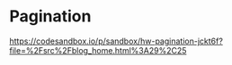 # Pagination

https://codesandbox.io/p/sandbox/hw-pagination-jckt6f?file=%2Fsrc%2Fblog_home.html%3A29%2C25